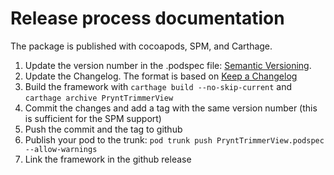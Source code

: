 # Release process documentation

The package is published with cocoapods, SPM, and Carthage.


1. Update the version number in the .podspec file:  [Semantic Versioning](http://semver.org/spec/v2.0.0.html).
1. Update the Changelog. The format is based on [Keep a Changelog](http://keepachangelog.com/en/1.0.0/)
1. Build the framework with `carthage build --no-skip-current` and `carthage archive PryntTrimmerView`
1. Commit the changes and add a tag with the same version number (this is sufficient for the SPM support)
1. Push the  commit and the  tag to github
1. Publish your pod to the trunk: `pod trunk push PryntTrimmerView.podspec --allow-warnings`
1. Link the framework in the github release
